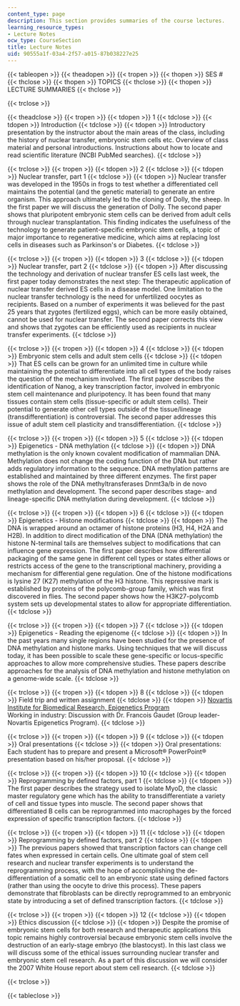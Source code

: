 ```yaml
---
content_type: page
description: This section provides summaries of the course lectures.
learning_resource_types:
- Lecture Notes
ocw_type: CourseSection
title: Lecture Notes
uid: 90555a1f-03a4-2f57-a015-87b038227e25
---
```


{{< tableopen >}}
{{< theadopen >}}
{{< tropen >}}
{{< thopen >}}
SES #
{{< thclose >}}
{{< thopen >}}
TOPICS
{{< thclose >}}
{{< thopen >}}
LECTURE SUMMARIES
{{< thclose >}}

{{< trclose >}}

{{< theadclose >}}
{{< tropen >}}
{{< tdopen >}}
1
{{< tdclose >}}
{{< tdopen >}}
Introduction
{{< tdclose >}}
{{< tdopen >}}
Introductory presentation by the instructor about the main areas of the class, including the history of nuclear transfer, embryonic stem cells etc. Overview of class material and personal introductions. Instructions about how to locate and read scientific literature (NCBI PubMed searches).
{{< tdclose >}}

{{< trclose >}}
{{< tropen >}}
{{< tdopen >}}
2
{{< tdclose >}}
{{< tdopen >}}
Nuclear transfer, part 1
{{< tdclose >}}
{{< tdopen >}}
Nuclear transfer was developed in the 1950s in frogs to test whether a differentiated cell maintains the potential (and the genetic material) to generate an entire organism. This approach ultimately led to the cloning of Dolly, the sheep. In the first paper we will discuss the generation of Dolly. The second paper shows that pluripotent embryonic stem cells can be derived from adult cells through nuclear transplantation. This finding indicates the usefulness of the technology to generate patient-specific embryonic stem cells, a topic of major importance to regenerative medicine, which aims at replacing lost cells in diseases such as Parkinson's or Diabetes.
{{< tdclose >}}

{{< trclose >}}
{{< tropen >}}
{{< tdopen >}}
3
{{< tdclose >}}
{{< tdopen >}}
Nuclear transfer, part 2
{{< tdclose >}}
{{< tdopen >}}
After discussing the technology and derivation of nuclear transfer ES cells last week, the first paper today demonstrates the next step: The therapeutic application of nuclear transfer derived ES cells in a disease model. One limitation to the nuclear transfer technology is the need for unfertilized oocytes as recipients. Based on a number of experiments it was believed for the past 25 years that zygotes (fertilized eggs), which can be more easily obtained, cannot be used for nuclear transfer. The second paper corrects this view and shows that zygotes can be efficiently used as recipients in nuclear transfer experiments.
{{< tdclose >}}

{{< trclose >}}
{{< tropen >}}
{{< tdopen >}}
4
{{< tdclose >}}
{{< tdopen >}}
Embryonic stem cells and adult stem cells
{{< tdclose >}}
{{< tdopen >}}
That ES cells can be grown for an unlimited time in culture while maintaining the potential to differentiate into all cell types of the body raises the question of the mechanism involved. The first paper describes the identification of Nanog, a key transcription factor, involved in embryonic stem cell maintenance and pluripotency. It has been found that many tissues contain stem cells (tissue-specific or adult stem cells). Their potential to generate other cell types outside of the tissue/lineage (transdifferentiation) is controversial. The second paper addresses this issue of adult stem cell plasticity and transdifferentiation.
{{< tdclose >}}

{{< trclose >}}
{{< tropen >}}
{{< tdopen >}}
5
{{< tdclose >}}
{{< tdopen >}}
Epigenetics - DNA methylation
{{< tdclose >}}
{{< tdopen >}}
DNA methylation is the only known covalent modification of mammalian DNA. Methylation does not change the coding function of the DNA but rather adds regulatory information to the sequence. DNA methylation patterns are established and maintained by three different enzymes. The first paper shows the role of the DNA methyltransferases Dnmt3a/b in de novo methylation and development. The second paper describes stage- and lineage-specific DNA methylation during development.
{{< tdclose >}}

{{< trclose >}}
{{< tropen >}}
{{< tdopen >}}
6
{{< tdclose >}}
{{< tdopen >}}
Epigenetics - Histone modifications
{{< tdclose >}}
{{< tdopen >}}
The DNA is wrapped around an octamer of histone proteins (H3, H4, H2A and H2B). In addition to direct modification of the DNA (DNA methylation) the histone N-terminal tails are themselves subject to modifications that can influence gene expression. The first paper describes how differential packaging of the same gene in different cell types or states either allows or restricts access of the gene to the transcriptional machinery, providing a mechanism for differential gene regulation. One of the histone modifications is lysine 27 (K27) methylation of the H3 histone. This repressive mark is established by proteins of the polycomb-group family, which was first discovered in flies. The second paper shows how the H3K27-polycomb system sets up developmental states to allow for appropriate differentiation.
{{< tdclose >}}

{{< trclose >}}
{{< tropen >}}
{{< tdopen >}}
7
{{< tdclose >}}
{{< tdopen >}}
Epigenetics - Reading the epigenome
{{< tdclose >}}
{{< tdopen >}}
In the past years many single regions have been studied for the presence of DNA methylation and histone marks. Using techniques that we will discuss today, it has been possible to scale these gene-specific or locus-specific approaches to allow more comprehensive studies. These papers describe approaches for the analysis of DNA methylation and histone methylation on a genome-wide scale.
{{< tdclose >}}

{{< trclose >}}
{{< tropen >}}
{{< tdopen >}}
8
{{< tdclose >}}
{{< tdopen >}}
Field trip and written assignment
{{< tdclose >}}
{{< tdopen >}}
[Novartis Institute for Biomedical Research, Epigenetics Program](http://www.novartis.com/)  
Working in industry: Discussion with Dr. Francois Gaudet (Group leader-Novartis Epigenetics Program).
{{< tdclose >}}

{{< trclose >}}
{{< tropen >}}
{{< tdopen >}}
9
{{< tdclose >}}
{{< tdopen >}}
Oral presentations
{{< tdclose >}}
{{< tdopen >}}
Oral presentations: Each student has to prepare and present a Microsoft® PowerPoint® presentation based on his/her proposal.
{{< tdclose >}}

{{< trclose >}}
{{< tropen >}}
{{< tdopen >}}
10
{{< tdclose >}}
{{< tdopen >}}
Reprogramming by defined factors, part 1
{{< tdclose >}}
{{< tdopen >}}
The first paper describes the strategy used to isolate MyoD, the classic master regulatory gene which has the ability to transdifferentiate a variety of cell and tissue types into muscle. The second paper shows that differentiated B cells can be reprogrammed into macrophages by the forced expression of specific transcription factors.
{{< tdclose >}}

{{< trclose >}}
{{< tropen >}}
{{< tdopen >}}
11
{{< tdclose >}}
{{< tdopen >}}
Reprogramming by defined factors, part 2
{{< tdclose >}}
{{< tdopen >}}
The previous papers showed that transcription factors can change cell fates when expressed in certain cells. One ultimate goal of stem cell research and nuclear transfer experiments is to understand the reprogramming process, with the hope of accomplishing the de-differentiation of a somatic cell to an embryonic state using defined factors (rather than using the oocyte to drive this process). These papers demonstrate that fibroblasts can be directly reprogrammed to an embryonic state by introducing a set of defined transcription factors.
{{< tdclose >}}

{{< trclose >}}
{{< tropen >}}
{{< tdopen >}}
12
{{< tdclose >}}
{{< tdopen >}}
Ethics discussion
{{< tdclose >}}
{{< tdopen >}}
Despite the promise of embryonic stem cells for both research and therapeutic applications this topic remains highly controversial because embryonic stem cells involve the destruction of an early-stage embryo (the blastocyst). In this last class we will discuss some of the ethical issues surrounding nuclear transfer and embryonic stem cell research. As a part of this discussion we will consider the 2007 White House report about stem cell research.
{{< tdclose >}}

{{< trclose >}}

{{< tableclose >}}
